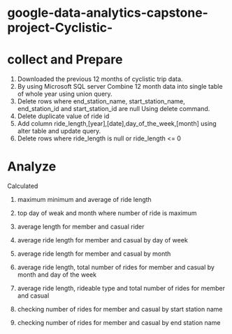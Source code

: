 # google-data-analytics-capstone-project-Cyclistic-
# collect and Prepare
1)	 Downloaded the previous 12 months of cyclistic trip data.
2)  By using Microsoft SQL server Combine 12 month data into single table of whole year using union query.
3)   Delete rows where end_station_name, start_station_name, end_station_id and start_station_id are null Using delete command. 
4)   Delete duplicate value of ride id
5)   Add column ride_length,[year],[date],day_of_the_week,[month] using alter table and update query.
6)    Delete rows where ride_length is null or ride_length <= 0

# Analyze
Calculated

1)	 maximum minimum and average of ride length

2)	 top day of weak and month where number of ride is maximum

3)	 average length for member and casual rider

4)	 average ride length for member and casual by day of week

5)	average ride length for member and casual by month

6)	average ride length, total number of rides for member and casual by month and day of the week

7)	average ride length, rideable type and total number of rides for member and casual

8)	checking number of rides for member and casual by start station name

9)	checking number of rides for member and casual by end station name
